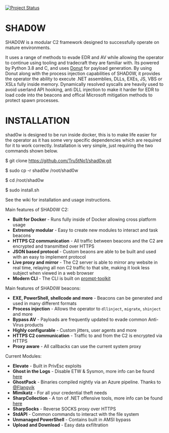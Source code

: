[![Project Status](https://img.shields.io/badge/status-BETA-yellow?style=flat-square)]()

# SHAD0W

SHAD0W is a modular C2 framework designed to successfully operate on mature environments.

It uses a range of methods to evade EDR and AV while allowing the operator to continue using tooling and tradecraft they are familiar with. Its powered by Python 3.8 and C, and uses [Donut](https://github.com/TheWover/donut) for payload generation. By using Donut along with the process injection capabilities of SHAD0W, it provides the operator the ability to execute .NET assemblies, DLLs, EXEs, JS, VBS or XSLs fully inside memory. Dynamically resolved syscalls are heavily used to avoid userland API hooking, anti DLL injection to make it harder for EDR to load code into the beacons and offical Microsoft mitigation methods to protect spawn processes.

# INSTALLATION

shad0w is designed to be run inside docker, this is to make life easier for the operator as it has some very specific dependencies which are required for it to work correctly. Installation is very simple, just requiring the two commands shown below.

$ git clone https://github.com/Tru5tNo1/shad0w.git

$ sudo cp -r shad0w /root/shad0w

$ cd /root/shad0w

$ sudo install.sh



See the wiki for installation and usage instructions.

Main features of SHAD0W C2:
- **Built for Docker** - Runs fully inside of Docker allowing cross platform usage
- **Extremely modular** - Easy to create new modules to interact and task beacons
- **HTTPS C2 communication** - All traffic between beacons and the C2 are encrypted and transmitted over HTTPS
- **JSON based protocol** - Custom beaons are able to be built and used with an easy to implement protocol
- **Live proxy and mirror** - The C2 server is able to mirror any website in real time, relaying all non C2 traffic to that site, making it look less subject when viewed in a web browser
- **Modern CLI** - The CLI is built on [prompt-toolkit](https://github.com/prompt-toolkit/python-prompt-toolkit)

Main features of SHAD0W beacons:
- **EXE, PowerShell, shellcode and more** - Beacons can be generated and used in many different formats
- **Process injection** - Allows the operator to `dllinject`, `migrate`, `shinject` and more
- **Bypass AV** - Payloads are frequently updated to evade common Anti-Virus products
- **Highly configurable** - Custom jitters, user agents and more
- **HTTPS C2 communication** - Traffic to and from the C2 is encrypted via HTTPS
- **Proxy aware** - All callbacks can use the current system proxy

Current Modules:
- **Elevate** - Built in PrivEsc exploits
- **Ghost in the Logs** - Disable ETW & Sysmon, more info can be found [here](https://blog.dylan.codes/evading-sysmon-and-windows-event-logging/)
- **GhostPack** - Binaries compiled nightly via an Azure pipeline. Thanks to [@Flangvik](https://twitter.com/Flangvik)
- **Mimikatz** - For all your credential theft needs
- **SharpCollection** - A ton of .NET offensive tools, more info can be found [here](https://github.com/Flangvik/SharpCollection)
- **SharpSocks** - Reverse SOCKS proxy over HTTPS
- **StdAPI** - Common commands to interact with the file system
- **Unmanaged PowerShell** - Contains built in AMSI bypass
- **Upload and Download** - Easy data exfiltration


